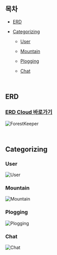 ## 목차

- [ERD](#erd)

- [Categorizing](#categorizing)

    - [User](#user)

    - [Mountain](#mountain)

    - [Plogging](#plogging)
    
    - [Chat](#chat)


<br />


## ERD


### [ERD Cloud 바로가기](https://www.erdcloud.com/p/XyDK2eifs9E3YyKg7)


![ForestKeeper]()


<br />


## Categorizing


### User

![User](https://user-images.githubusercontent.com/76759852/169601537-0502e992-3d07-4ca7-90c4-b668a87b04a3.png)


### Mountain

![Mountain](https://user-images.githubusercontent.com/76759852/169602532-5d0d1d9d-8f0a-450e-aacb-fda39ecdbf0f.png)


### Plogging

![Plogging](https://user-images.githubusercontent.com/76759852/169603858-9e2eb8c9-e979-4826-a141-46983c383e18.png)


### Chat

![Chat]()
